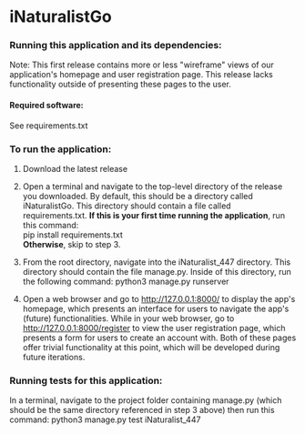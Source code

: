 # iNaturalistGo

### Running this application and its dependencies:
Note: This first release contains more or less "wireframe" views of our application's homepage and user registration page. This release lacks functionality outside of presenting these pages to the user.

#### Required software:
See requirements.txt

### To run the application:
1) Download the latest release

2) Open a terminal and navigate to the top-level directory of the release you downloaded. By default, this should be a directory called iNaturalistGo. This directory should contain a file called requirements.txt. **If this is your first time running the application**, run this command: <br />
pip install requirements.txt <br />
**Otherwise**, skip to step 3.

3) From the root directory, navigate into the iNaturalist_447 directory. This directory should contain the file manage.py. Inside of this directory, run the following command:
python3 manage.py runserver

4) Open a web browser and go to http://127.0.0.1:8000/ to display the app's homepage, which presents an interface for users to navigate the app's (future) functionalities. While in your web browser, go to http://127.0.0.1:8000/register to view the user registration page, which presents a form for users to create an account with. Both of these pages offer trivial functionality at this point, which will be developed during future iterations.


### Running tests for this application:
In a terminal, navigate to the project folder containing manage.py (which should be the same directory referenced in step 3 above) then run this command: 
python3 manage.py test iNaturalist_447

